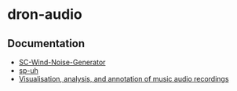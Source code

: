 # dron-audio

## Documentation

- [SC-Wind-Noise-Generator](https://github.com/audiolabs/SC-Wind-Noise-Generator)
- [sp-uh](https://github.com/sp-uh)
- [Visualisation, analysis, and annotation of music audio recordings](https://www.sonicvisualiser.org)


